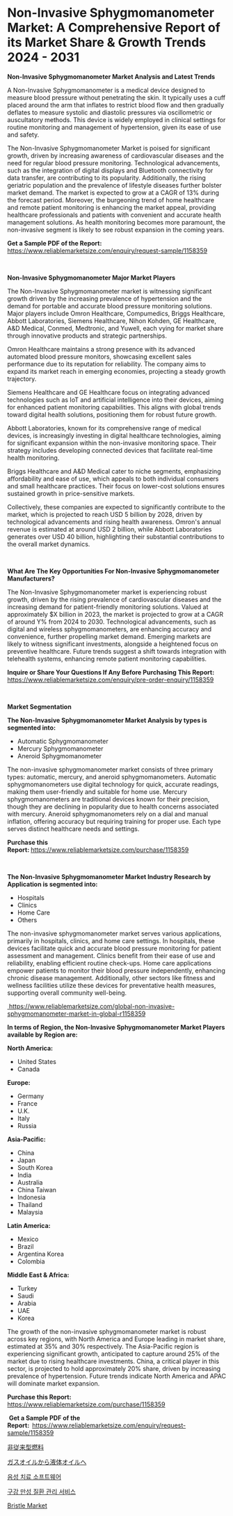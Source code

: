 <p><h1>Non-Invasive Sphygmomanometer Market: A Comprehensive Report of its Market Share & Growth Trends 2024 - 2031</h1></p><p><strong>Non-Invasive Sphygmomanometer Market Analysis and Latest Trends</strong></p>
<p><p>A Non-Invasive Sphygmomanometer is a medical device designed to measure blood pressure without penetrating the skin. It typically uses a cuff placed around the arm that inflates to restrict blood flow and then gradually deflates to measure systolic and diastolic pressures via oscillometric or auscultatory methods. This device is widely employed in clinical settings for routine monitoring and management of hypertension, given its ease of use and safety.</p><p>The Non-Invasive Sphygmomanometer Market is poised for significant growth, driven by increasing awareness of cardiovascular diseases and the need for regular blood pressure monitoring. Technological advancements, such as the integration of digital displays and Bluetooth connectivity for data transfer, are contributing to its popularity. Additionally, the rising geriatric population and the prevalence of lifestyle diseases further bolster market demand. The market is expected to grow at a CAGR of 13% during the forecast period. Moreover, the burgeoning trend of home healthcare and remote patient monitoring is enhancing the market appeal, providing healthcare professionals and patients with convenient and accurate health management solutions. As health monitoring becomes more paramount, the non-invasive segment is likely to see robust expansion in the coming years.</p></p>
<p><strong>Get a Sample PDF of the Report:&nbsp;</strong> <a href="https://www.reliablemarketsize.com/enquiry/request-sample/1158359">https://www.reliablemarketsize.com/enquiry/request-sample/1158359</a></p>
<p>&nbsp;</p>
<p><strong>Non-Invasive Sphygmomanometer Major Market Players</strong></p>
<p><p>The Non-Invasive Sphygmomanometer market is witnessing significant growth driven by the increasing prevalence of hypertension and the demand for portable and accurate blood pressure monitoring solutions. Major players include Omron Healthcare, Compumedics, Briggs Healthcare, Abbott Laboratories, Siemens Healthcare, Nihon Kohden, GE Healthcare, A&D Medical, Conmed, Medtronic, and Yuwell, each vying for market share through innovative products and strategic partnerships.</p><p>Omron Healthcare maintains a strong presence with its advanced automated blood pressure monitors, showcasing excellent sales performance due to its reputation for reliability. The company aims to expand its market reach in emerging economies, projecting a steady growth trajectory.</p><p>Siemens Healthcare and GE Healthcare focus on integrating advanced technologies such as IoT and artificial intelligence into their devices, aiming for enhanced patient monitoring capabilities. This aligns with global trends toward digital health solutions, positioning them for robust future growth.</p><p>Abbott Laboratories, known for its comprehensive range of medical devices, is increasingly investing in digital healthcare technologies, aiming for significant expansion within the non-invasive monitoring space. Their strategy includes developing connected devices that facilitate real-time health monitoring.</p><p>Briggs Healthcare and A&D Medical cater to niche segments, emphasizing affordability and ease of use, which appeals to both individual consumers and small healthcare practices. Their focus on lower-cost solutions ensures sustained growth in price-sensitive markets.</p><p>Collectively, these companies are expected to significantly contribute to the market, which is projected to reach USD 5 billion by 2028, driven by technological advancements and rising health awareness. Omron's annual revenue is estimated at around USD 2 billion, while Abbott Laboratories generates over USD 40 billion, highlighting their substantial contributions to the overall market dynamics.</p></p>
<p>&nbsp;</p>
<p><strong>What Are The Key Opportunities For Non-Invasive Sphygmomanometer Manufacturers?</strong></p>
<p><p>The Non-Invasive Sphygmomanometer market is experiencing robust growth, driven by the rising prevalence of cardiovascular diseases and the increasing demand for patient-friendly monitoring solutions. Valued at approximately $X billion in 2023, the market is projected to grow at a CAGR of around Y% from 2024 to 2030. Technological advancements, such as digital and wireless sphygmomanometers, are enhancing accuracy and convenience, further propelling market demand. Emerging markets are likely to witness significant investments, alongside a heightened focus on preventive healthcare. Future trends suggest a shift towards integration with telehealth systems, enhancing remote patient monitoring capabilities.</p></p>
<p><strong>Inquire or Share Your Questions If Any Before Purchasing This Report:</strong> <a href="https://www.reliablemarketsize.com/enquiry/pre-order-enquiry/1158359">https://www.reliablemarketsize.com/enquiry/pre-order-enquiry/1158359</a></p>
<p>&nbsp;</p>
<p><strong>Market Segmentation</strong></p>
<p><strong>The Non-Invasive Sphygmomanometer Market Analysis by types is segmented into:</strong></p>
<p><ul><li>Automatic Sphygmomanometer</li><li>Mercury Sphygmomanometer</li><li>Aneroid Sphygmomanometer</li></ul></p>
<p><p>The non-invasive sphygmomanometer market consists of three primary types: automatic, mercury, and aneroid sphygmomanometers. Automatic sphygmomanometers use digital technology for quick, accurate readings, making them user-friendly and suitable for home use. Mercury sphygmomanometers are traditional devices known for their precision, though they are declining in popularity due to health concerns associated with mercury. Aneroid sphygmomanometers rely on a dial and manual inflation, offering accuracy but requiring training for proper use. Each type serves distinct healthcare needs and settings.</p></p>
<p><strong>Purchase this Report:&nbsp;</strong><a href="https://www.reliablemarketsize.com/purchase/1158359">https://www.reliablemarketsize.com/purchase/1158359</a></p>
<p>&nbsp;</p>
<p><strong>The Non-Invasive Sphygmomanometer Market Industry Research by Application is segmented into:</strong></p>
<p><ul><li>Hospitals</li><li>Clinics</li><li>Home Care</li><li>Others</li></ul></p>
<p><p>The non-invasive sphygmomanometer market serves various applications, primarily in hospitals, clinics, and home care settings. In hospitals, these devices facilitate quick and accurate blood pressure monitoring for patient assessment and management. Clinics benefit from their ease of use and reliability, enabling efficient routine check-ups. Home care applications empower patients to monitor their blood pressure independently, enhancing chronic disease management. Additionally, other sectors like fitness and wellness facilities utilize these devices for preventative health measures, supporting overall community well-being.</p></p>
<p><a href="https://www.reliablemarketsize.com/global-non-invasive-sphygmomanometer-market-in-global-r1158359">&nbsp;https://www.reliablemarketsize.com/global-non-invasive-sphygmomanometer-market-in-global-r1158359</a></p>
<p><strong>In terms of Region, the Non-Invasive Sphygmomanometer Market Players available by Region are:</strong></p>
<p>
    <p> <strong> North America: </strong>
        <ul>
            <li>United States</li>
            <li>Canada</li>
        </ul>
        </p> 
    <p> <strong> Europe: </strong>
        <ul>
            <li>Germany</li>
            <li>France</li>
            <li>U.K.</li>
            <li>Italy</li>
            <li>Russia</li>
        </ul>
        </p> 
    <p> <strong> Asia-Pacific: </strong>
        <ul>
            <li>China</li>
            <li>Japan</li>
            <li>South Korea</li>
            <li>India</li>
            <li>Australia</li>
            <li>China Taiwan</li>
            <li>Indonesia</li>
            <li>Thailand</li>
            <li>Malaysia</li>
        </ul>
        </p> 
    <p> <strong> Latin America: </strong>
        <ul>
            <li>Mexico</li>
            <li>Brazil</li>
            <li>Argentina Korea</li>
            <li>Colombia</li>
        </ul>
        </p> 
    <p> <strong> Middle East & Africa: </strong>
        <ul>
            <li>Turkey</li>
            <li>Saudi</li>
            <li>Arabia</li>
            <li>UAE</li>
            <li>Korea</li>
        </ul>
    </p>
    </p>
<p><p>The growth of the non-invasive sphygmomanometer market is robust across key regions, with North America and Europe leading in market share, estimated at 35% and 30% respectively. The Asia-Pacific region is experiencing significant growth, anticipated to capture around 25% of the market due to rising healthcare investments. China, a critical player in this sector, is projected to hold approximately 20% share, driven by increasing prevalence of hypertension. Future trends indicate North America and APAC will dominate market expansion.</p></p>
<p><strong>Purchase this Report: </strong><a href="https://www.reliablemarketsize.com/purchase/1158359">https://www.reliablemarketsize.com/purchase/1158359</a></p>
<p>&nbsp;<strong>Get a Sample PDF of the Report:&nbsp;&nbsp;</strong><a href="https://www.reliablemarketsize.com/enquiry/request-sample/1158359">https://www.reliablemarketsize.com/enquiry/request-sample/1158359</a></p>
<p><strong></strong></p>
<p><p><a href="https://medium.com/@terisa30p/non-conventional-fuels-market-%E3%81%AF-%E3%82%B3%E3%82%B9%E3%83%88%E7%AE%A1%E7%90%86%E3%81%A8%E5%8A%B9%E7%8E%87%E5%90%91%E4%B8%8A%E3%82%92%E5%84%AA%E5%85%88%E3%81%97%E3%81%BE%E3%81%99-%E3%81%95%E3%82%89%E3%81%AB-%E5%A0%B1%E5%91%8A%E6%9B%B8%E3%81%AF%E5%B8%82%E5%A0%B4%E3%81%AE%E9%9C%80%E8%A6%81%E9%9D%A2%E3%81%A8%E4%BE%9B%E7%B5%A6%E9%9D%A2%E3%81%AE%E4%B8%A1%E6%96%B9%E3%82%92%E3%82%AB%E3%83%90%E3%83%BC%E3%81%97%E3%81%A6%E3%81%84%E3%81%BE%E3%81%99-non-conventional-953f931bf045">非従来型燃料</a></p><p><a href="https://medium.com/@terisa30p/gas-to-liquid-oils-market-%E3%81%AF-%E3%82%B3%E3%82%B9%E3%83%88%E7%AE%A1%E7%90%86%E3%81%A8%E5%8A%B9%E7%8E%87%E5%90%91%E4%B8%8A%E3%82%92%E5%84%AA%E5%85%88%E3%81%97%E3%81%BE%E3%81%99-%E3%81%95%E3%82%89%E3%81%AB-%E5%A0%B1%E5%91%8A%E6%9B%B8%E3%81%AF%E5%B8%82%E5%A0%B4%E3%81%AE%E9%9C%80%E8%A6%81%E9%9D%A2%E3%81%A8%E4%BE%9B%E7%B5%A6%E9%9D%A2%E3%81%AE%E4%B8%A1%E6%96%B9%E3%82%92%E3%82%AB%E3%83%90%E3%83%BC%E3%81%97%E3%81%A6%E3%81%84%E3%81%BE%E3%81%99-gas-to-liquid-oils-2af362cb6a88">ガスオイルから液体オイルへ</a></p><p><a href="https://medium.com/@mark_mc_nulty87/%EC%84%B8%EA%B3%84-speech-therapy-software-market-%EC%9D%80-2024%EC%97%90%EC%84%9C-2031%EB%A1%9C-%EC%97%B0%ED%8F%89%EA%B7%A0-%EC%A6%9D%EA%B0%80%EC%9C%A8%EC%9D%84-%EB%B3%B4%EC%9D%BC-%EA%B2%83%EC%9C%BC%EB%A1%9C-%EC%98%88%EC%83%81%EB%90%A9%EB%8B%88%EB%8B%A4-cb8831b19d40">음성 치료 소프트웨어</a></p><p><a href="https://medium.com/@mark_mc_nulty87/%EC%84%B8%EA%B3%84-oral-chronic-disease-management-service-market-%EC%9D%80-2024%EC%97%90%EC%84%9C-2031%EB%A1%9C-%EC%97%B0%ED%8F%89%EA%B7%A0-%EC%A6%9D%EA%B0%80%EC%9C%A8%EC%9D%84-%EB%B3%B4%EC%9D%BC-%EA%B2%83%EC%9C%BC%EB%A1%9C-%EC%98%88%EC%83%81%EB%90%A9%EB%8B%88%EB%8B%A4-f93027fb7a82">구강 만성 질환 관리 서비스</a></p><p><a href="https://issuu.com/reportprime-2/docs/bristle-market-size-2030.pptx_06ef9b903114b0">Bristle Market</a></p></p>